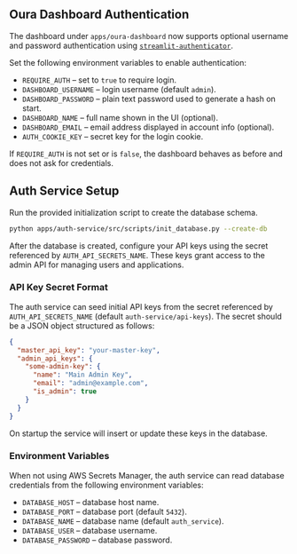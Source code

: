## Oura Dashboard Authentication

The dashboard under `apps/oura-dashboard` now supports optional username and
password authentication using [`streamlit-authenticator`](https://github.com/mkhorasani/streamlit-authenticator).

Set the following environment variables to enable authentication:

* `REQUIRE_AUTH` – set to `true` to require login.
* `DASHBOARD_USERNAME` – login username (default `admin`).
* `DASHBOARD_PASSWORD` – plain text password used to generate a hash on start.
* `DASHBOARD_NAME` – full name shown in the UI (optional).
* `DASHBOARD_EMAIL` – email address displayed in account info (optional).
* `AUTH_COOKIE_KEY` – secret key for the login cookie.

If `REQUIRE_AUTH` is not set or is `false`, the dashboard behaves as before and
does not ask for credentials.

## Auth Service Setup

Run the provided initialization script to create the database schema.

```bash
python apps/auth-service/src/scripts/init_database.py --create-db
```

After the database is created, configure your API keys using the secret referenced by `AUTH_API_SECRETS_NAME`. These keys grant access to the admin API for managing users and applications.

### API Key Secret Format

The auth service can seed initial API keys from the secret referenced by `AUTH_API_SECRETS_NAME` (default `auth-service/api-keys`).
The secret should be a JSON object structured as follows:

```json
{
  "master_api_key": "your-master-key",
  "admin_api_keys": {
    "some-admin-key": {
      "name": "Main Admin Key",
      "email": "admin@example.com",
      "is_admin": true
    }
  }
}
```

On startup the service will insert or update these keys in the database.

### Environment Variables

When not using AWS Secrets Manager, the auth service can read database
credentials from the following environment variables:

* `DATABASE_HOST` – database host name.
* `DATABASE_PORT` – database port (default `5432`).
* `DATABASE_NAME` – database name (default `auth_service`).
* `DATABASE_USER` – database username.
* `DATABASE_PASSWORD` – database password.
